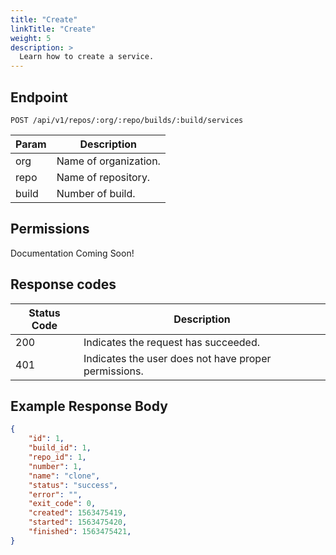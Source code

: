 ```yaml
---
title: "Create"
linkTitle: "Create"
weight: 5
description: >
  Learn how to create a service.
---
```


## Endpoint

```
POST /api/v1/repos/:org/:repo/builds/:build/services
```

| Param | Description |
|---|---|
| org | Name of organization. |
| repo | Name of repository. |
| build | Number of build. |

## Permissions

Documentation Coming Soon!

## Response codes

| Status Code | Description |
|---|---|
| 200 | Indicates the request has succeeded. |
| 401 | Indicates the user does not have proper permissions. |

## Example Response Body

```json
{
	"id": 1,
	"build_id": 1,
	"repo_id": 1,
	"number": 1,
	"name": "clone",
	"status": "success",
	"error": "",
	"exit_code": 0,
	"created": 1563475419,
	"started": 1563475420,
	"finished": 1563475421,
}
```
